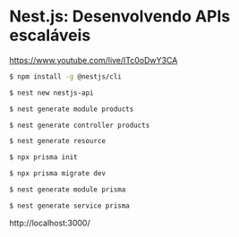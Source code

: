 # Nest.js: Desenvolvendo APIs escaláveis

https://www.youtube.com/live/ITc0oDwY3CA

```bash
$ npm install -g @nestjs/cli
```

```bash
$ nest new nestjs-api
```

```bash
$ nest generate module products
```

```bash
$ nest generate controller products
```

```bash
$ nest generate resource
```

```bash
$ npx prisma init
```

```bash
$ npx prisma migrate dev
```

```bash
$ nest generate module prisma
```

```bash
$ nest generate service prisma
```

http://localhost:3000/